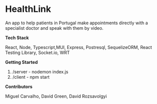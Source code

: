 # HealthLink

An app to help patients in Portugal make appointments directly with a specialist doctor and speak with them by video.

**Tech Stack**

React, Node, Typescript,MUI, Express, Postresql, SequelizeORM, React Testing Library, Socket.io, WRT

**Getting Started**

1) /server - nodemon index.js
2) /client - npm start

**Contributors**

Miguel Carvalho, David Green, David Rozsavolgyi

